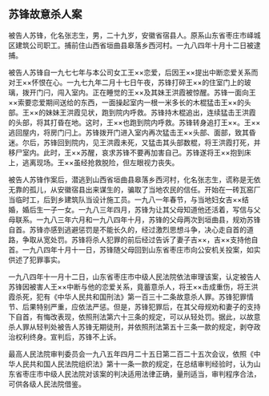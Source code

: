 ## 苏锋故意杀人案

被告人苏锋，化名张志生，男，二十九岁，安徽省宿县人。原系山东省枣庄市峄城区建筑公司职工。捕前住山西省垣曲县皋落乡西河村。一九八四年十月十二日被逮捕。

被告人苏锋自一九七七年与本公司女工王××恋爱，后因王××提出中断恋爱关系而对王××怀恨在心。一九七九年二月十七日午夜，苏锋打碎王××的住室门上的玻璃，拨开门闩，闯入室内。正在睡觉的王××及其妹王洪霞被惊醒。苏锋一面向王××索要恋爱期间送给的东西，一面操起室内一根一米多长的木棍猛击王××的头部。王××的妹妹王洪霞见状，跑到院内呼救。苏锋持木棍追出，连续猛击王洪霞的头部，将其打昏在地。这时，王××也跑到院内呼救。苏锋转身追打王××。王××逃回屋内，将房门闩上。苏锋拨开门进入室内再次猛击王××头部、面部，致其昏迷。尔后，苏锋回到院内，见王洪霞未死，又猛击其头部数棍，将王洪霞打死，并移尸室内。此时，王××苏醒，哀求苏锋不要再加害自己。苏锋遂将王××抱到床上，逃离现场。王××虽经抢救脱险，但左眼视力丧失。

被告人苏锋作案后，潜逃到山西省垣曲县皋落乡西河村，化名张志生，谎称是无依无靠的孤儿，从安徽宿县出来谋生的，骗取了当地农民的信任。开始在一砖瓦窑厂当临时工，后到乡建筑队当设计施工员。一九八一年春节，与当地妇女吉××结婚，婚后生一子一女。一九八三年四月，苏锋为让其父母知道他还活着，写信与父母联系。一九八三年六月和一九八四年十月，苏锋的父母两次到垣曲县，规劝苏锋自首。苏锋亦感到逃避惩罚是不能长久的，经过激烈思想斗争，决心走自首的道路，争取从宽处罚。苏锋将杀人犯罪的前后经过告诉了妻子吉××，吉××支持他自首。一九八四年十月十一日，苏锋随父母回到山东省枣庄市向公安机关投案，如实供述了犯罪事实。

一九八四年十一月十二日，山东省枣庄市中级人民法院依法审理该案，认定被告人苏锋因被害人王××中断与他的恋爱关系，竟蓄意杀人，将王××击成重伤，将王洪霞杀死，犯有《中华人民共和国刑法》第一百三十二条故意杀人罪。苏锋犯罪情节、后果特别严重，应依法严惩。但是，苏锋犯罪后，在其父母规劝和妻子的支持下自首，有悔改表现，依照刑法第六十三条的规定，可以从轻处罚。据此，以故意杀人罪从轻判处被告人苏锋无期徒刑，并依照刑法第五十三条一款的规定，剥夺政治权利终身。宣判后，苏锋不上诉。

最高人民法院审判委员会一九八五年四月二十五日第二百二十五次会议，依照《中华人民共和国人民法院组织法》第十一条一款的规定，在总结审判经验时，认为山东省枣庄市中级人民法院对该案的判决适用法律正确，量刑适当，审判程序合法，可供各级人民法院借鉴。

